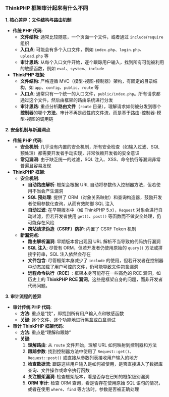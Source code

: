 ### ThinkPHP 框架审计起来有什么不同

**1. 核心差异：文件结构与路由机制**

- **传统 PHP 代码**:
  - **文件结构**: 通常比较随意，一个页面一个文件，或者通过 `include`/`require` 组织
  - **入口点**: 可能会有多个入口文件，例如 `index.php`、`login.php`、`upload.php` 等
  - **审计思路**: 从每个入口文件开始，逐个跟踪用户输入，找到所有可能被利用的敏感函数，例如 `eval`、`system`、`include`
- **ThinkPHP 框架**:
  - **文件结构**: 严格遵循 MVC（模型-视图-控制器）架构，有固定的目录结构，如 `app`、`config`、`public`、`route` 等
  - **入口点**: 通常只有一个统一的入口文件，`public/index.php`。所有请求都通过这个文件，然后由框架的路由系统进行分发
  - **审计思路**: 重点分析**路由文件**（`route` 目录），理解请求如何被分发到哪个**控制器**的哪个**方法**。审计不再是线性的文件流，而是基于路由-控制器-模型-视图的调用链

**2. 安全机制与新漏洞点**

- **传统 PHP 代码**:
  - **安全机制**: 几乎没有内置的安全机制，所有安全检查（如输入过滤、SQL 预处理）都需要开发者手动实现，非常依赖开发者的安全意识
  - **常见漏洞**: 由于缺乏统一的过滤，SQL 注入、XSS、命令执行等漏洞非常普遍且容易发现
- **ThinkPHP 框架**:
  - **安全机制**:
    - **自动路由解析**: 框架会根据 URL 自动将参数传入控制器方法，但若使用不当会产生漏洞
    - **SQL 预处理**: 提供了 ORM（对象关系映射）和查询构造器，鼓励开发者使用参数化查询，从而有效防御 SQL 注入
    - **自动过滤**: 在早期版本中（如 ThinkPHP 5.x），`Request` 对象会进行自动过滤，但若开发者使用 `get()`、`post()` 等函数而不做安全处理，仍可能存在风险
    - **跨站请求伪造（CSRF）防护**: 内置了 CSRF Token 机制
  - **新漏洞点**:
    - **路由解析漏洞**: 早期版本曾出现因 URL 解析不当导致的代码执行漏洞
    - **SQL 注入**: 尽管有 ORM，但若开发者仍使用原始的 `query()` 方法或拼接字符串，SQL 注入依然会存在
    - **文件包含**: 尽管框架本身减少了 `include` 的使用，但若开发者在控制器中动态加载了用户可控的文件，仍可能导致文件包含漏洞
    - **远程命令执行（RCE）**: 框架本身可能存在一些高危的 RCE 漏洞，如历史上的 **ThinkPHP RCE 漏洞**，这些是框架自身的问题，而非开发者代码问题。

**3. 审计流程的差异**

- **审计传统 PHP 代码**:
  - **方法**: 重点是“找”，即找到所有用户输入点和敏感函数
  - **关键**: 逐个文件、逐个功能地进行黑盒或白盒测试
- **审计 ThinkPHP 框架代码**:
  - **方法**: 重点是“理解和跟踪”
  - **关键**:
    1. **理解路由**: 从 `route` 文件开始，理解 URL 如何映射到控制器和方法
    2. **跟踪参数**: 找到控制器方法中使用了 `Request::get()`、`Request::post()` 或直接从参数列表接收用户输入的地方
    3. **检查数据流**: 跟踪这些用户输入是如何被使用，是否直接进入了数据库查询、文件操作或命令执行函数
    4. **关注框架漏洞**: 检查框架版本，看是否存在已知的框架级别漏洞
    5. **ORM 审计**: 检查 ORM 查询，看是否存在使用原始 SQL 语句的情况，或者在使用 `where`、`find` 等方法时，参数是否被正确处理